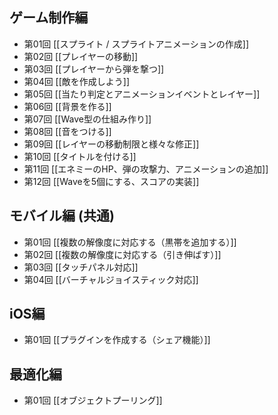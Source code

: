 ## ゲーム制作編

* 第01回 [[スプライト / スプライトアニメーションの作成]]
* 第02回 [[プレイヤーの移動]]
* 第03回 [[プレイヤーから弾を撃つ]]
* 第04回 [[敵を作成しよう]]
* 第05回 [[当たり判定とアニメーションイベントとレイヤー]]
* 第06回 [[背景を作る]]
* 第07回 [[Wave型の仕組み作り]]
* 第08回 [[音をつける]]
* 第09回 [[レイヤーの移動制限と様々な修正]]
* 第10回 [[タイトルを付ける]]
* 第11回 [[エネミーのHP、弾の攻撃力、アニメーションの追加]]
* 第12回 [[Waveを5個にする、スコアの実装]]

## モバイル編 (共通)

* 第01回 [[複数の解像度に対応する（黒帯を追加する）]]
* 第02回 [[複数の解像度に対応する（引き伸ばす）]]
* 第03回 [[タッチパネル対応]]
* 第04回 [[バーチャルジョイスティック対応]]

## iOS編

* 第01回 [[プラグインを作成する（シェア機能）]]

## 最適化編

* 第01回 [[オブジェクトプーリング]]
